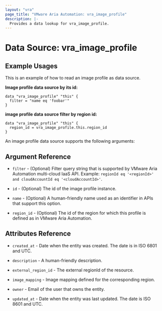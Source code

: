 ```yaml
---
layout: "vra"
page_title: "VMware Aria Automation: vra_image_profile"
description: |-
  Provides a data lookup for vra_image_profile.
---
```


# Data Source: vra_image_profile

## Example Usages

This is an example of how to read an image profile as data source.

**Image profile data source by its id:**

```hcl
data "vra_image_profile" "this" {
  filter = "name eq 'foobar'"
}
```

**image profile data source filter by region id:**

```hcl
data "vra_image_profile" "this" {
  region_id = vra_image_profile.this.region_id
}
```

An image profile data source supports the following arguments:

## Argument Reference

* `filter` - (Optional) Filter query string that is supported by VMware Aria Automation multi-cloud IaaS API. Example: `regionId eq '<regionId>' and cloudAccountId eq '<cloudAccountId>'`.

* `id` - (Optional) The id of the image profile instance.

* `name` - (Optional) A human-friendly name used as an identifier in APIs that support this option.

* `region_id` - (Optional) The id of the region for which this profile is defined as in VMware Aria Automation.

## Attributes Reference

* `created_at` - Date when the entity was created. The date is in ISO 6801 and UTC.

* `description` - A human-friendly description.

* `external_region_id` - The external regionId of the resource.

* `image_mapping` - Image mapping defined for the corresponding region.

* `owner` - Email of the user that owns the entity.

* `updated_at` - Date when the entity was last updated. The date is ISO 8601 and UTC.
